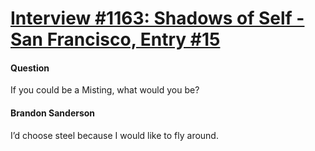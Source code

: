 # [Interview #1163: Shadows of Self - San Francisco, Entry #15](https://www.theoryland.com/intvmain.php?i=1163#15)

#### Question

If you could be a Misting, what would you be?

#### Brandon Sanderson

I’d choose steel because I would like to fly around.

